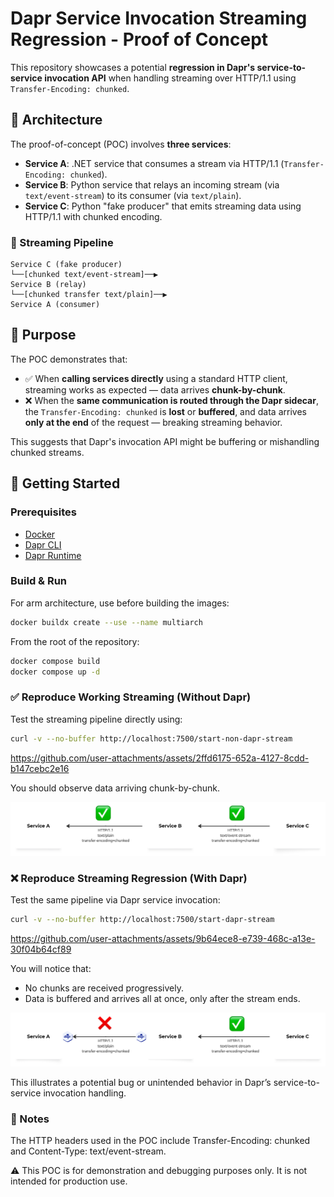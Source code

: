 # Dapr Service Invocation Streaming Regression - Proof of Concept

This repository showcases a potential **regression in Dapr's service-to-service invocation API** when handling streaming over HTTP/1.1 using `Transfer-Encoding: chunked`.

## 🧩 Architecture

The proof-of-concept (POC) involves **three services**:

- **Service A**: .NET service that consumes a stream via HTTP/1.1 (`Transfer-Encoding: chunked`).
- **Service B**: Python service that relays an incoming stream (via `text/event-stream`) to its consumer (via `text/plain`).
- **Service C**: Python "fake producer" that emits streaming data using HTTP/1.1 with chunked encoding.

### 🔁 Streaming Pipeline
```
Service C (fake producer)
└──[chunked text/event-stream]──▶
Service B (relay)
└──[chunked transfer text/plain]──▶
Service A (consumer)
```

## 🎯 Purpose
The POC demonstrates that:

- ✅ When **calling services directly** using a standard HTTP client, streaming works as expected — data arrives **chunk-by-chunk**.
- ❌ When the **same communication is routed through the Dapr sidecar**, the `Transfer-Encoding: chunked` is **lost** or **buffered**, and data arrives **only at the end** of the request — breaking streaming behavior.

This suggests that Dapr's invocation API might be buffering or mishandling chunked streams.

## 🚀 Getting Started

### Prerequisites

- [Docker](https://www.docker.com/)
- [Dapr CLI](https://docs.dapr.io/getting-started/install-dapr-cli/)
- [Dapr Runtime](https://docs.dapr.io/getting-started/install-dapr-selfhost/)

### Build & Run

For arm architecture, use before building the images:
```bash
docker buildx create --use --name multiarch
```

From the root of the repository:
```bash
docker compose build
docker compose up -d
```

### ✅ Reproduce Working Streaming (Without Dapr)
Test the streaming pipeline directly using:
```bash
curl -v --no-buffer http://localhost:7500/start-non-dapr-stream
```

https://github.com/user-attachments/assets/2ffd6175-652a-4127-8cdd-b147cebc2e16

You should observe data arriving chunk-by-chunk.

![non-dapr-schema.png](images/non-dapr-schema.png)

### ❌ Reproduce Streaming Regression (With Dapr)
Test the same pipeline via Dapr service invocation:

```bash
curl -v --no-buffer http://localhost:7500/start-dapr-stream
```

https://github.com/user-attachments/assets/9b64ece8-e739-468c-a13e-30f04b64cf89

You will notice that:
- No chunks are received progressively.
- Data is buffered and arrives all at once, only after the stream ends.

![dapr-schema.png](images/dapr-schema.png)

This illustrates a potential bug or unintended behavior in Dapr’s service-to-service invocation handling.

### 🧪 Notes
The HTTP headers used in the POC include Transfer-Encoding: chunked and Content-Type: text/event-stream.

⚠️ This POC is for demonstration and debugging purposes only. It is not intended for production use.
